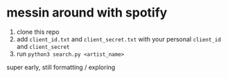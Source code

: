 # messin around with spotify 

1. clone this repo
2. add `client_id.txt` and `client_secret.txt` with your personal `client_id` and `client_secret`
3. run `python3 search.py <artist_name>`

super early, still formatting / exploring
